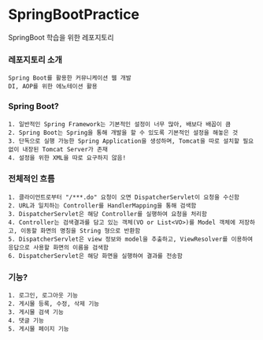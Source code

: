 # SpringBootPractice
SpringBoot 학습을 위한 레포지토리

### 레포지토리 소개
```
Spring Boot를 활용한 커뮤니케이션 웹 개발 
DI, AOP를 위한 에노테이션 활용
```

### Spring Boot?
```
1. 일반적인 Spring Framework는 기본적인 설정이 너무 많아, 배보다 배꼽이 큼
2. Spring Boot는 Spring을 통해 개발을 할 수 있도록 기본적인 설정을 해놓은 것
3. 단독으로 실행 가능한 Spring Application을 생성하며, Tomcat을 따로 설치할 필요 없이 내장된 Tomcat Server가 존재
4. 설정을 위한 XML을 따로 요구하지 않음!
```

### 전체적인 흐름 
```
1. 클라이언트로부터 "/***.do" 요청이 오면 DispatcherServlet이 요청을 수신함 
2. URL과 일치하는 Controller를 HandlerMapping을 통해 검색함 
3. DispatcherServlet은 해당 Controller를 실행하여 요청을 처리함 
4. Controller는 검색결과를 담고 있는 객체(VO or List<VO>)를 Model 객체에 저장하고, 이동할 화면의 명칭을 String 형으로 반환함
5. DispatcherServlet은 view 정보와 model을 추출하고, ViewResolver를 이용하여 응답으로 사용할 화면의 이름을 검색함
6. DispatcherServlet은 해당 화면을 실행하여 결과를 전송함
```

### 기능?
```
1. 로그인, 로그아웃 기능
2. 게시물 등록, 수정, 삭제 기능
3. 게시물 검색 기능
4. 댓글 기능 
5. 게시물 페이지 기능 
```
